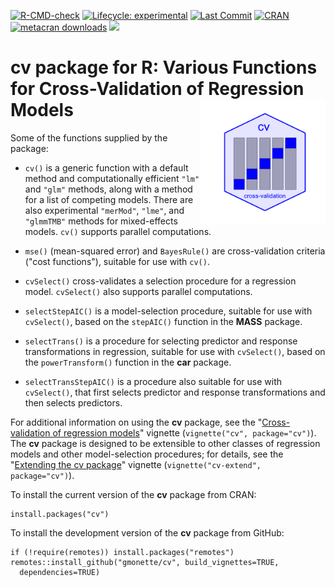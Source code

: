 <!-- badges: start -->

[![R-CMD-check](https://github.com/gmonette/cv/actions/workflows/R-CMD-check.yaml/badge.svg)](https://github.com/gmonette/cv/actions/workflows/R-CMD-check.yaml) [![Lifecycle: experimental](https://img.shields.io/badge/lifecycle-stable-brightgreen.svg)](https://lifecycle.r-lib.org/articles/stages.html#stable) [![Last Commit](https://img.shields.io/github/last-commit/gmonette/cv)](https://github.com/gmonette/cv) [![CRAN](https://www.r-pkg.org/badges/version/cv)](https://cran.r-project.org/package=cv)
[![metacran downloads](https://cranlogs.r-pkg.org/badges/grand-total/cv)](https://cran.r-project.org/package=cv)
[![](https://img.shields.io/badge/pkgdown%20site-brightgreen)](https://gmonette.github.io/cv/) 

<!-- badges: end -->

# cv package for R: Various Functions for Cross-Validation of Regression Models <img src="man/figures/cv-hex.png" style="float:right; height:200px;"/>

Some of the functions supplied by the package:

-   `cv()` is a generic function with a default method and computationally efficient `"lm"` and `"glm"` methods, along with a method for a list of competing models. There are also experimental `"merMod"`, `"lme"`, and `"glmmTMB"` methods for mixed-effects models. `cv()` supports parallel computations.

-   `mse()` (mean-squared error) and `BayesRule()` are cross-validation criteria ("cost functions"), suitable for use with `cv()`.

-   `cvSelect()` cross-validates a selection procedure for a regression model. `cvSelect()` also supports parallel computations.

-   `selectStepAIC()` is a model-selection procedure, suitable for use with `cvSelect()`, based on the `stepAIC()` function in the **MASS** package.

-   `selectTrans()` is a procedure for selecting predictor and response transformations in regression, suitable for use with `cvSelect()`, based on the `powerTransform()` function in the **car** package.

-   `selectTransStepAIC()` is a procedure also suitable for use with `cvSelect()`,  that first selects predictor and response transformations and then selects predictors.

For additional information on using the **cv** package, see the "[Cross-validation of regression models](https://gmonette.github.io/cv/articles/cv.html)" vignette (`vignette("cv", package="cv")`). The **cv** package is designed to be extensible to other classes of regression models and other model-selection procedures; for details, see the "[Extending the cv package](https://gmonette.github.io/cv/articles/cv-extend.html)" vignette (`vignette("cv-extend", package="cv")`).

To install the current version of the **cv** package from CRAN:

```
install.packages("cv")
```

To install the development version of the **cv** package from GitHub:

```
if (!require(remotes)) install.packages("remotes")
remotes::install_github("gmonette/cv", build_vignettes=TRUE,
  dependencies=TRUE)
```

